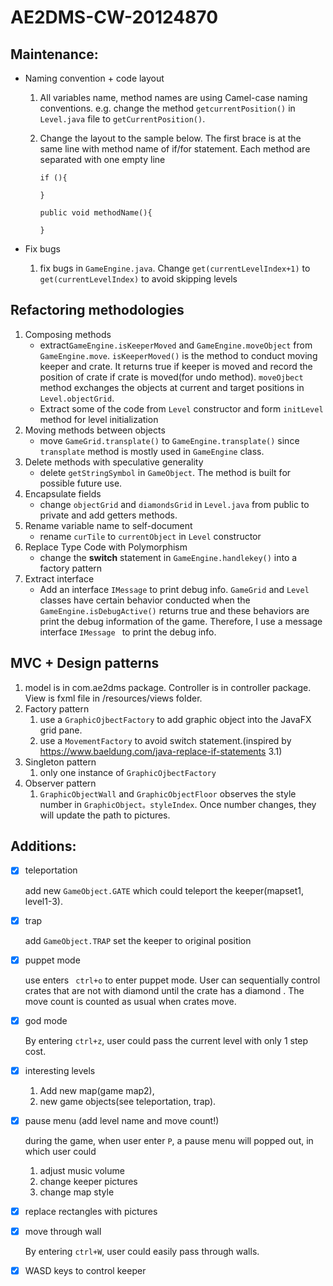 # AE2DMS-CW-20124870

## **Maintenance:**

- Naming convention + code layout

  1. All variables name, method names are using Camel-case naming conventions. e.g. change the method `getcurrentPosition()` in `Level.java` file to `getCurrentPosition()`. 

  2. Change the layout to the sample below. The first brace is at  the same line with method name of if/for statement. Each method are separated with one empty line

     ```
     if (){
     
     }
     
     public void methodName(){
     
     }
     ```

- Fix bugs

  1. fix bugs in `GameEngine.java`. Change `get(currentLevelIndex+1)` to `get(currentLevelIndex)` to avoid skipping levels

## **Refactoring methodologies**

1. Composing methods
   - extract`GameEngine.isKeeperMoved` and `GameEngine.moveObject` from `GameEngine.move`.  `isKeeperMoved()` is the method to conduct moving keeper and crate. It returns true if keeper is moved and record the position of crate if crate is moved(for undo method). `moveOjbect` method exchanges the objects at current and target positions in `Level.objectGrid`.
   - Extract some of the code from `Level` constructor and form `initLevel` method for level initialization
2. Moving methods between objects
   - move `GameGrid.transplate()` to `GameEngine.transplate()` since `transplate` method is mostly used in `GameEngine` class.
3. Delete methods with speculative generality
   - delete `getStringSymbol` in `GameObject`. The method is built for possible future use.
4. Encapsulate fields
   - change `objectGrid` and `diamondsGrid` in `Level.java` from public to private and add getters methods.
5. Rename variable name to self-document
   - rename `curTile` to `currentObject`  in `Level` constructor
6. Replace Type Code with Polymorphism
   - change the **switch** statement in `GameEngine.handlekey()` into a factory pattern
7. Extract interface
   - Add an interface `IMessage` to print debug info. `GameGrid` and `Level`  classes have certain behavior conducted when the `GameEngine.isDebugActive()` returns true and these behaviors are print the debug information of the game. Therefore, I use a message interface `IMessage ` to print the debug info.

## **MVC + Design patterns**

1. model is in com.ae2dms package. Controller is in controller package. View is fxml file in /resources/views folder.
2. Factory pattern
   1. use a `GraphicOjbectFactory` to add graphic object into the JavaFX grid pane.
   2. use a `MovementFactory` to avoid switch statement.(inspired by  https://www.baeldung.com/java-replace-if-statements 3.1)
3. Singleton pattern
   1. only one instance of `GraphicOjbectFactory` 
4. Observer pattern
   1. `GraphicObjectWall` and `GraphicObjectFloor` observes the style number in `GraphicObject。styleIndex`. Once number changes, they will update the path to pictures.

## **Additions**:

- [x] teleportation

  add new `GameObject.GATE` which could teleport  the keeper(mapset1, level1-3).

- [x] trap

  add `GameObject.TRAP` set the keeper to original position

- [x] puppet mode

  use enters ` ctrl+o` to enter puppet mode. User can sequentially control crates that are not with diamond until the crate has a diamond . The move count is counted as usual when crates move.

- [x] god mode

  By entering `ctrl+z`, user could pass the current level with only 1 step cost.

- [x] interesting levels

  1. Add new map(game map2),
  2. new game objects(see teleportation, trap).

- [x] pause menu (add level name and move count!)

  during the game, when user enter `P`, a pause menu will popped out, in which user could 

  1. adjust music volume
  2. change keeper pictures
  3. change map style

- [x] replace rectangles with pictures

- [x] move through wall

  By entering `ctrl+W`, user could easily pass through walls.
  
- [x] WASD keys to control keeper

